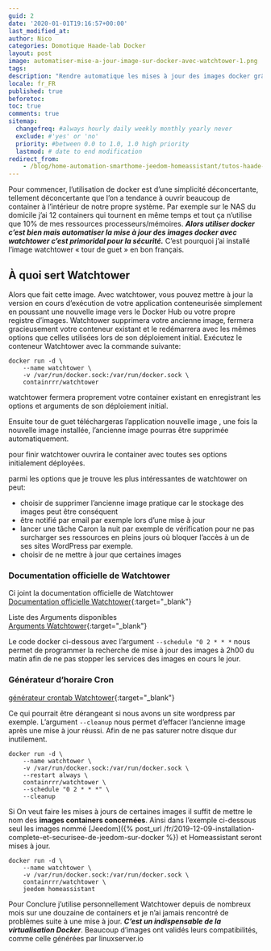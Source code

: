 ```yaml
---
guid: 2
date: '2020-01-01T19:16:57+00:00'
last_modified_at:
author: Nico
categories: Domotique Haade-lab Docker
layout: post
image: automatiser-mise-a-jour-image-sur-docker-avec-watchtower-1.png
tags:
description: "Rendre automatique les mises à jour des images docker grâce à watchtower"
locale: fr_FR
published: true
beforetoc:
toc: true
comments: true
sitemap:
  changefreq: #always hourly daily weekly monthly yearly never
  exclude: #'yes' or 'no'
  priority: #between 0.0 to 1.0, 1.0 high priority
  lastmod: # date to end modification
redirect_from:
    - /blog/home-automation-smarthome-jeedom-homeassistant/tutos-haade-lab/docker-deployer-des-applications/automatiser-la-mise-a-jour-des-images-docker-grace-a-watchtower
---
```

Pour commencer, l’utilisation de docker est d’une simplicité déconcertante, tellement déconcertante que l’on a tendance à ouvrir beaucoup de container à l’intérieur de notre propre système. Par exemple sur le NAS du domicile j’ai 12 containers qui tournent en même temps et tout ça n’utilise que 10% de mes ressources processeurs/mémoires. ***Alors utiliser docker c’est bien mais automatiser la mise à jour des images docker avec watchtower c’est primoridal pour la sécurité.*** C’est pourquoi j’ai installé l’image watchtower « tour de guet » en bon français.

## À quoi sert Watchtower

Alors que fait cette image. Avec watchtower, vous pouvez mettre à jour la version en cours d’exécution de votre application conteneurisée simplement en poussant une nouvelle image vers le Docker Hub ou votre propre registre d’images. Watchtower supprimera votre ancienne image, fermera gracieusement votre conteneur existant et le redémarrera avec les mêmes options que celles utilisées lors de son déploiement initial. Exécutez le conteneur Watchtower avec la commande suivante:

```docker
docker run -d \
    --name watchtower \
    -v /var/run/docker.sock:/var/run/docker.sock \
    containrrr/watchtower
```


watchtower fermera proprement votre container existant en enregistrant les options et arguments de son déploiement initial.

Ensuite tour de guet téléchargeras l’application nouvelle image , une fois la nouvelle image installée, l’ancienne image pourras être supprimée automatiquement.

pour finir watchtower ouvrira le container avec toutes ses options initialement déployées.

parmi les options que je trouve les plus intéressantes de watchtower on peut:

- choisir de supprimer l’ancienne image pratique car le stockage des images peut être conséquent
- être notifié par email par exemple lors d’une mise à jour
- lancer une tâche Caron la nuit par exemple de vérification pour ne pas surcharger ses ressources en pleins jours où bloquer l’accès à un de ses sites WordPress par exemple.
- choisir de ne mettre à jour que certaines images

### Documentation officielle de Watchtower

Ci joint la documentation officielle de Watchtower   
[Documentation officielle Watchtower](https://containrrr.github.io/watchtower/){:target="_blank"}

Liste des Arguments disponibles  
[Arguments Watchtower](https://containrrr.github.io/watchtower/arguments/){:target="_blank"}

Le code docker ci-dessous avec l’argument
`--schedule "0 2 * * *`
nous permet de programmer la recherche de mise à jour des images à 2h00 du matin afin de ne pas stopper les services des images en cours le jour.

### Générateur d’horaire Cron

[générateur crontab Watchtower](https://toolki.com/fr/crontab){:target="_blank"}

Ce qui pourrait être dérangeant si nous avons un site wordpress par exemple. L’argument `--cleanup` nous permet d’effacer l’ancienne image après une mise à jour réussi. Afin de ne pas saturer notre disque dur inutilement.

```docker
docker run -d \
    --name watchtower \
    -v /var/run/docker.sock:/var/run/docker.sock \
    --restart always \
    containrrr/watchtower \
    --schedule "0 2 * * *" \
    --cleanup
```


Si On veut faire les mises à jours de certaines images il suffit de mettre le nom des **images containers concernées**. Ainsi dans l’exemple ci-dessous seul les images nommé [Jeedom]({% post_url /fr/2019-12-09-installation-complete-et-securisee-de-jeedom-sur-docker %}) et Homeassistant seront mises à jour.

```docker
docker run -d \
    --name watchtower \
    -v /var/run/docker.sock:/var/run/docker.sock \
    containrrr/watchtower \
    jeedom homeassistant
```

Pour Conclure j’utilise personnellement Watchtower depuis de nombreux mois sur une douzaine de containers et je n’ai jamais rencontré de problèmes suite à une mise à jour. ***C’est un indispensable de la virtualisation Docker***. Beaucoup d’images ont validés leurs compatibilités, comme celle générées par linuxserver.io
